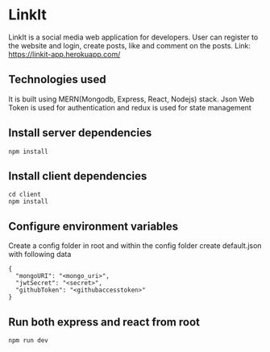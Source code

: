 # LinkIt
LinkIt is a social media web application for developers. User can register to the website and login, create posts, like and comment on the posts.
Link: https://linkit-app.herokuapp.com/

## Technologies used
It is built using MERN(Mongodb, Express, React, Nodejs) stack. Json Web Token is used for authentication and redux is used for state management

## Install server dependencies
```
npm install
```
## Install client dependencies
```
cd client
npm install
```

## Configure environment variables
Create a config folder in root and within the config folder create default.json with following data
```
{
  "mongoURI": "<mongo_uri>",
  "jwtSecret": "<secret>",
  "githubToken": "<githubaccesstoken>"
}
```

## Run both express and react from root
```
npm run dev
```

